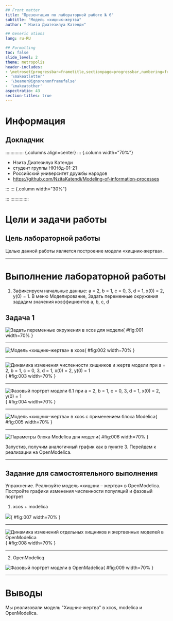 ```yaml
---
## Front matter
title: "Презентация по лабораторной работе № 6"
subtitle: "Модель «хищник–жертва"
author: " Нзита Диатезилуа Катенди"

## Generic otions
lang: ru-RU

## Formatting
toc: false
slide_level: 2
theme: metropolis
header-includes:
- \metroset{progressbar=frametitle,sectionpage=progressbar,numbering=fraction}
- '\makeatletter'
- '\beamer@ignorenonframefalse'
- '\makeatother'
aspectratio: 43
section-titles: true
---
```


# Информация

## Докладчик

:::::::::::::: {.columns align=center}
::: {.column width="70%"}

  * Нзита Диатезилуа Катенди
  * студент группы НКНбд-01-21
  * Российский университет дружбы народов
  * <https://github.com/NzitaKatendi/Modeling-of-information-processes>

:::
::: {.column width="30%"}



:::
::::::::::::::

# Цели и задачи работы

## Цель лабораторной работы

Целью данной работы является построение модели «хищник-жертва».
 
---

# Выполнение лабораторной работы

1. Зафиксируем начальные данные: a = 2, b = 1, c = 0, 3, d = 1, x(0) = 2, y(0) = 1.
В меню Моделирование, Задать переменные окружения зададим значения коэффициентов a, b, c, d


## Задача 1


![Задать переменные окружения в xcos для модели](image/image1.png){ #fig:001 width=70% }

---

![Модель «хищник–жертва» в xcos](image/image2.png){ #fig:002 width=70% }

---

![Динамика изменения численности хищников и жертв модели при a = 2, b = 1, c = 0, 3, d = 1, x(0) = 2, y(0) = 1 ](image/image3.png){ #fig:003 width=70% }

---

![Фазовый портрет модели 6.1 при a = 2, b = 1, c = 0, 3, d = 1, x(0) = 2, y(0) = 1](image/image4.png){ #fig:004 width=70% }

---

![Модель «хищник–жертва» в xcos с применением блока Modelica](image/image5.png){ #fig:005 width=70% }

---

![Параметры блока Modelica для модели](image/image6.png){ #fig:006 width=70% }

Запустив, получим аналогичный график как в пункте 3.
Перейдем к реализации на OpenModelica.

---
##  Задание для самостоятельного выполнения

Упражнение. Реализуйте модель «хищник – жертва» в OpenModelica. Постройте
графики изменения численности популяций и фазовый портрет

1. xcos + modelica

![](image/image7.png){ #fig:007 width=70% }

---

![Динамика изменений отдельных хищников и жертвенных моделей в OpenModelica](image/image8.png){ #fig:008 width=70% }

---
2. OpenModelicq

![Фазовый портрет модели в OpenMadelica](image/image9.png){ #fig:009 width=70% }

---

# Выводы

Мы реализовали модель "Хищник-жертва" в xcos, modelica и OpenModelica.